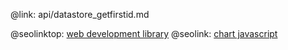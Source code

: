 @link: api/datastore_getfirstid.md

@seolinktop: [web development library](https://webix.com)
@seolink: [chart javascript](https://webix.com/widget/charts/)